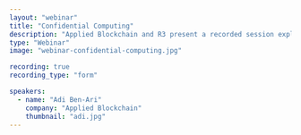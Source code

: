 ```yaml
---
layout: "webinar"
title: "Confidential Computing"
description: "Applied Blockchain and R3 present a recorded session explaining the potential of confidential computing."
type: "Webinar"
image: "webinar-confidential-computing.jpg"

recording: true
recording_type: "form"

speakers:
  - name: "Adi Ben-Ari"
    company: "Applied Blockchain"
    thumbnail: "adi.jpg"
---
```


<div class="pipedriveWebForms" data-pd-webforms="https://webforms.pipedrive.com/f/1wDI9Un5qWmezVI8nieMR7aZNfY8SbSaEnWSa3UYuWQdYEsuyJs9razpRoVy2jo6n">
  <script src="https://webforms.pipedrive.com/f/loader"></script>
</div>
